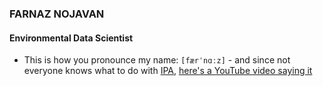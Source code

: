 <h3 align="left"> FARNAZ NOJAVAN </h3>

<h4 align="left"> Environmental Data Scientist </h4>

- This is how you pronounce my name: `[færˈnɑːz]` - and since not everyone knows what to do with [IPA](https://en.wikipedia.org/wiki/International_Phonetic_Alphabet), [here's a YouTube video saying it](https://www.youtube.com/watch?v=wnW72cD-Fo8)

<!--
**farnazn/farnazn** is a ✨ _special_ ✨ repository because its `README.md` (this file) appears on your GitHub profile.

Here are some ideas to get you started:

- 🔭 I’m currently working on ...
- 🌱 I’m currently learning ...
- 👯 I’m looking to collaborate on ...
- 🤔 I’m looking for help with ...
- 💬 Ask me about ...
- 📫 How to reach me: ...
- 😄 Pronouns: ...
- ⚡ Fun fact: ...
-->

 
